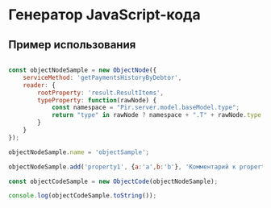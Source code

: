 
Генератор JavaScript-кода
=========================

Пример использования
--------------------

```javascript

const objectNodeSample = new ObjectNode({
    serviceMethod: 'getPaymentsHistoryByDebtor',
    reader: {
        rootProperty: 'result.ResultItems',
        typeProperty: function(rawNode) {
            const namespace = "Pir.server.model.baseModel.type";
            return "type" in rawNode ? namespace + ".T" + rawNode.type : undefined;
        }
    }
});

objectNodeSample.name = 'objectSample';

objectNodeSample.add('property1', {a:'a',b:'b'}, 'Комментарий к property1.');

const objectCodeSample = new ObjectCode(objectNodeSample);

console.log(objectCodeSample.toString());

```